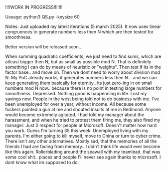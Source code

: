 !!!!WORK IN PROGRESS!!!!!!!

Useage: python3 QS.py -keysize 60

Notes: Just uploaded my latest iterations (5 march 2025). It now uses linear congruences to generate numbers less then N which are then tested for smoothness.

Better version will be released soon...

When summing quadratic coefficients, we just need to find sums, which are atleast bigger then N, but as small as possible mod N. That is definitely something I can do by means of heuristic or "weights". Then test if its in the factor base.. and move on. Then we dont need to worry about division mod N. My PoC already works, it generates numbers less then N... and we can keep generating them basically for eternity.. its just zero-ing in on small numbers mod N now.. because there is no point in testing large numbers for smoothness. Depressed. Nothing good is happenning in life. Lost my savings now. People in the west being told not to do business with me. I've been unemployed for over a year, without income.  All because some fuckers pointed a gun at me and shouted insults at me in Redmond. Anyone would become extremely agitated. I had told my manager about the harassment, and when he tried to protest them firing me, they also fired my manager. Just 0 respect for people at Microsoft. Doesn't matter how hard you work. Guess I'm turning 35 this week. Unemployed living with my parents. I'm either going to kill myself, move to China or turn to cyber crime. There isn't any other alternatives. Mostly sad, that the memories of all the friends I had are fading from memory..  I didn't think life would ever become like this again. Rollerblading around the seawall with my teamlead, that was some cool shit.. places and people I'll never see again thanks to microsoft. I dont know what im supposed to do.


